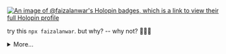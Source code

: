 [![An image of @faizalanwar's Holopin badges, which is a link to view their full Holopin profile](https://holopin.me/faizalanwar)](https://holopin.io/@faizalanwar)

 
 
try this  `npx faizalanwar`. but why? -- why not? 🤷🏻‍♂️ 


 

<details>
  <summary>More...</summary>
  
  <br/> 

 

## Github statistics  ![Profile Views](https://komarev.com/ghpvc/?username=faizalanwar)
Hi there! 👋 I'm Faizal Anwar (but you can call me faisal - pronounced "fa ee-sal" 😊).  

Writing code by day, debugging life by night - with Java, Spring, Kotlin, Laravel, Next.js, and a cup that’s never empty (no grounds, ofc!). 😅
When I'm not on duty (aka glued to my screen), you’ll probably find me unwinding, or tinkering with side projects I’ll probably never finish… but hey, it’s fun!
 
  
  
<p align="center">
    <a href="https://github.com/faizalanwar">
       <img height="180em" alt="faizalanwar" src="https://github-readme-streak-stats.herokuapp.com/?user=faizalanwar&hide_border=true"/>
    </a>
</p>
   
<!--  <p align="center">
  <img height="180em" src="https://github-readme-stats.vercel.app/api?username=faizalanwar&count_private=true&show_icons=true&include_all_commits=true&hide_border=true" alt="faizalanwar's github stats" />
  <img height="180em" src="https://github-readme-stats.vercel.app/api/top-langs/?username=faizalanwar&layout=compact&count_private=true&show_icons=true&include_all_commits=true&hide_border=true" alt="faizalanwar's github stats" /> 
</p> -->
  
 
   <!-- 
<!-- ##  Want to build like this ?

clone this repo `npm install && npm update`

#### Publishing to npm

  -  Register an account at npmjs.com if you don’t have one.
  -  Add a user to your CLI by running `npm adduser.`
  -  Provide the username and password you used to register the npm account.
  -  Go to package.json and add following lines **if it doesn't exist** :
  
    `"bin": {
      "your-package-name": "./index.js"
    }`

   - Publish the package. `npm publish --access=public`
   - And to push the updates to npm: `npm publish`

  <hr /> 
    -->
  
  <hr /> 
  
 🎁 Thanks for checking my profile. 
</details>


